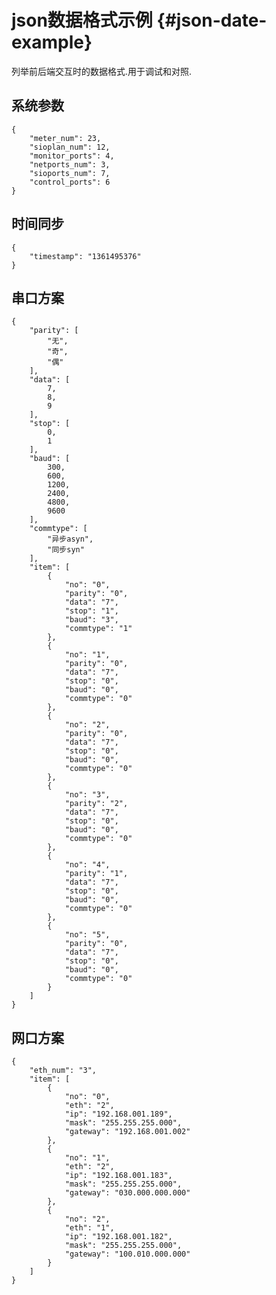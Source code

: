 json数据格式示例 {#json-date-example}
==============

列举前后端交互时的数据格式.用于调试和对照.

## 系统参数

	{
	    "meter_num": 23,
	    "sioplan_num": 12,
	    "monitor_ports": 4,
	    "netports_num": 3,
	    "sioports_num": 7,
	    "control_ports": 6
	}

## 时间同步

	{
	    "timestamp": "1361495376"
	}

## 串口方案

	{
	    "parity": [
	        "无",
	        "奇",
	        "偶"
	    ],
	    "data": [
	        7,
	        8,
	        9
	    ],
	    "stop": [
	        0,
	        1
	    ],
	    "baud": [
	        300,
	        600,
	        1200,
	        2400,
	        4800,
	        9600
	    ],
	    "commtype": [
	        "异步asyn",
	        "同步syn"
	    ],
	    "item": [
	        {
	            "no": "0",
	            "parity": "0",
	            "data": "7",
	            "stop": "1",
	            "baud": "3",
	            "commtype": "1"
	        },
	        {
	            "no": "1",
	            "parity": "0",
	            "data": "7",
	            "stop": "0",
	            "baud": "0",
	            "commtype": "0"
	        },
	        {
	            "no": "2",
	            "parity": "0",
	            "data": "7",
	            "stop": "0",
	            "baud": "0",
	            "commtype": "0"
	        },
	        {
	            "no": "3",
	            "parity": "2",
	            "data": "7",
	            "stop": "0",
	            "baud": "0",
	            "commtype": "0"
	        },
	        {
	            "no": "4",
	            "parity": "1",
	            "data": "7",
	            "stop": "0",
	            "baud": "0",
	            "commtype": "0"
	        },
	        {
	            "no": "5",
	            "parity": "0",
	            "data": "7",
	            "stop": "0",
	            "baud": "0",
	            "commtype": "0"
	        }
	    ]
	}

## 网口方案

	{
	    "eth_num": "3",
	    "item": [
	        {
	            "no": "0",
	            "eth": "2",
	            "ip": "192.168.001.189",
	            "mask": "255.255.255.000",
	            "gateway": "192.168.001.002"
	        },
	        {
	            "no": "1",
	            "eth": "2",
	            "ip": "192.168.001.183",
	            "mask": "255.255.255.000",
	            "gateway": "030.000.000.000"
	        },
	        {
	            "no": "2",
	            "eth": "1",
	            "ip": "192.168.001.182",
	            "mask": "255.255.255.000",
	            "gateway": "100.010.000.000"
	        }
	    ]
	}
